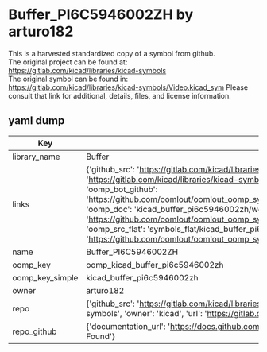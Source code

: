 # Buffer_PI6C5946002ZH by arturo182  
This is a harvested standardized copy of a symbol from github.  
The original project can be found at:  
https://gitlab.com/kicad/libraries/kicad-symbols  
The original symbol can be found in:
https://gitlab.com/kicad/libraries/kicad-symbols/Video.kicad_sym
Please consult that link for additional, details, files, and license information.  
## yaml dump  
| Key | Value |  
| --- | --- |  
| library_name | Buffer |  
| links | {'github_src': 'https://gitlab.com/kicad/libraries/kicad-symbols/Video.kicad_sym', 'github_src_repo': 'https://gitlab.com/kicad/libraries/kicad-symbols', 'oomp_bot': 'kicad_buffer_pi6c5946002zh/working', 'oomp_bot_github': 'https://github.com/oomlout/oomlout_oomp_symbol_bot/tree/main/kicad_buffer_pi6c5946002zh/working', 'oomp_doc': 'kicad_buffer_pi6c5946002zh/working', 'oomp_doc_github': 'https://github.com/oomlout/oomlout_oomp_symbol_doc/tree/main/kicad_buffer_pi6c5946002zh/working', 'oomp_src_flat': 'symbols_flat/kicad_buffer_pi6c5946002zh/working', 'oomp_src_flat_github': 'https://github.com/oomlout/oomlout_oomp_symbol_src/tree/main/kicad_buffer_pi6c5946002zh/working'} |  
| name | Buffer_PI6C5946002ZH |  
| oomp_key | oomp_kicad_buffer_pi6c5946002zh |  
| oomp_key_simple | kicad_buffer_pi6c5946002zh |  
| owner | arturo182 |  
| repo | {'github_src': 'https://gitlab.com/kicad/libraries/kicad-symbols/Video.kicad_sym', 'name': 'libraries/kicad-symbols', 'owner': 'kicad', 'url': 'https://gitlab.com/kicad/libraries/kicad-symbols'} |  
| repo_github | {'documentation_url': 'https://docs.github.com/rest/repos/repos#get-a-repository', 'message': 'Not Found'} |  

